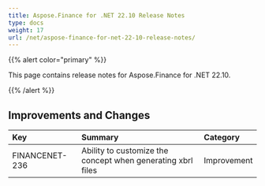 ```yaml
---
title: Aspose.Finance for .NET 22.10 Release Notes
type: docs
weight: 17
url: /net/aspose-finance-for-net-22-10-release-notes/
---
```


{{% alert color="primary" %}}

This page contains release notes for Aspose.Finance for .NET 22.10.

{{% /alert %}}

## **Improvements and Changes**

|**Key**|**Summary**|**Category**|
| :- | :- | :- |
|FINANCENET-236|Ability to customize the concept when generating xbrl files |Improvement|
